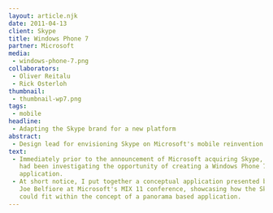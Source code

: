 ```yaml
---
layout: article.njk
date: 2011-04-13
client: Skype
title: Windows Phone 7
partner: Microsoft
media:
 - windows-phone-7.png
collaborators:
 - Oliver Reitalu
 - Rick Osterloh
thumbnail:
 - thumbnail-wp7.png
tags:
 - mobile
headline:
 - Adapting the Skype brand for a new platform
abstract:
 - Design lead for envisioning Skype on Microsoft's mobile reinvention.
text:
 - Immediately prior to the announcement of Microsoft acquiring Skype, the team 
   had been investigating the opportunity of creating a Windows Phone 7 
   application.
 - At short notice, I put together a conceptual application presented by 
   Joe Belfiore at Microsoft's MIX 11 conference, showcasing how the Skype brand 
   could fit within the concept of a panorama based application.
---
```

